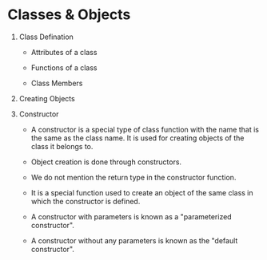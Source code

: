 # Classes & Objects

1. Class Defination

    - Attributes of a class

    - Functions of a class

    - Class Members

2. Creating Objects

3. Constructor

    - A constructor is a special type of class function with the name that is the same as the class name. It is used for creating objects of the class it belongs to.

    - Object creation is done through constructors.

    - We do not mention the return type in the constructor function.

    - It is a special function used to create an object of the same class in which the constructor is defined.

    - A constructor with parameters is known as a "parameterized constructor".

    - A constructor without any parameters is known as the "default constructor".